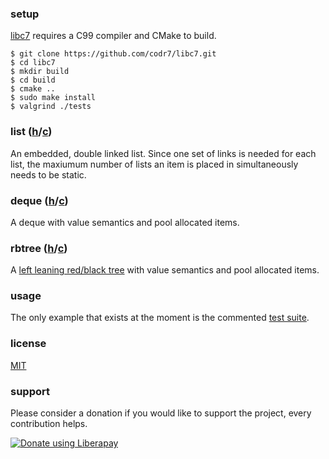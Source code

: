### setup
[libc7](https://github.com/codr7/libc7) requires a C99 compiler and CMake to build.

```
$ git clone https://github.com/codr7/libc7.git
$ cd libc7
$ mkdir build
$ cd build
$ cmake ..
$ sudo make install
$ valgrind ./tests
```

### list ([h](https://github.com/codr7/libc7/blob/master/source/c7/list.h)/[c](https://github.com/codr7/libc7/blob/master/source/c7/list.c))
An embedded, double linked list. Since one set of links is needed for each list, the maxiumum number of lists an item is placed in simultaneously needs to be static.

### deque ([h](https://github.com/codr7/libc7/blob/master/source/c7/deque.h)/[c](https://github.com/codr7/libc7/blob/master/source/c7/deque.c))
A deque with value semantics and pool allocated items.

### rbtree ([h](https://github.com/codr7/libc7/blob/master/source/c7/rbtree.h)/[c](https://github.com/codr7/libc7/blob/master/source/c7/rbtree.c))
A [left leaning red/black tree](https://www.google.com/url?sa=t&rct=j&q=&esrc=s&source=web&cd=2&cad=rja&uact=8&ved=2ahUKEwj8zeD6593mAhUxNOwKHcKlAW0QFjABegQIBBAC&url=https%3A%2F%2Fwww.cs.princeton.edu%2F~rs%2Ftalks%2FLLRB%2FLLRB.pdf&usg=AOvVaw0aj5xOszrudCcAFIuVqngg) with value semantics and pool allocated items.

### usage
The only example that exists at the moment is the commented [test suite](https://github.com/codr7/libc7/blob/master/source/tests.c).

### license
[MIT](https://github.com/codr7/libc7/blob/master/LICENSE.txt)

### support
Please consider a donation if you would like to support the project, every contribution helps.

<a href="https://liberapay.com/codr7/donate"><img alt="Donate using Liberapay" src="https://liberapay.com/assets/widgets/donate.svg"></a>